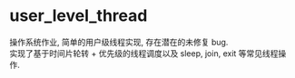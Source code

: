 # user_level_thread

操作系统作业, 简单的用户级线程实现, 存在潜在的未修复 bug.  
实现了基于时间片轮转 + 优先级的线程调度以及 sleep, join, exit 等常见线程操作.  
